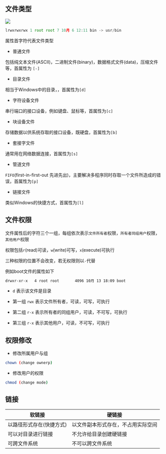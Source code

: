 <!--
 * @Description: 
 * @Version: 1.0
 * @Author: DaLao
 * @Email: dalao_li@163.com
 * @Date: 2021-10-16 23:41:23
 * @LastEditors: DaLao
 * @LastEditTime: 2022-01-03 00:42:36
-->

## 文件类型

![](https://cdn.hurra.ltd/img/20211017000119.png)


```js
lrwxrwxrwx 1 root root 7 10月 6 12:11 bin -> usr/bin
```

属性首字符代表文件类型

- 普通文件

包括纯文本文件(ASCII)，二进制文件(binary)，数据格式文件(data)，压缩文件等，首属性为 `[-]`

- 目录文件

相当于Windows中的目录，，首属性为`[d]`

- 字符设备文件

串行端口的接口设备，例如键盘、鼠标等，首属性为`[c]`

- 块设备文件

存储数据以供系统存取的接口设备，既硬盘，首属性为`[b]`

- 套接字文件

通常用在网络数据连接，首属性为`[s]`

- 管道文件

`FIFO`(first-in-first-out 先进先出)，主要解决多程序同时存取一个文件所造成的错误，首属性为`[p]`

- 链接文件

类似Windows的快捷方式，首属性为`[l]`

## 文件权限

文件属性后的字符三个一组，每组依次表示`文件所有者`权限，`所有者同组用户`权限，`其他用户`权限


权限包括`r`(read)可读，`w`(write)可写，`x`(execute)可执行

三种权限的位置不会改变，若无权限则以`-`代替

例如boot文件的属性如下
```sh
drwxr-xr-x   4 root root       4096 10月 13 18:09 boot
```

- `d` 表示该文件是目录

- 第一组 `rwx` 表示文件所有者，可读，可写，可执行

- 第二组 `r-x` 表示所有者的同组用户，可读，不可写，可执行

- 第三组 `r-x` 表示其他用户，可读，不可写，可执行

## 权限修改

- 修改所属用户与组

```sh
chown (change ownerp)
```

- 修改用户的权限

```sh
chmod (change mode)
```

## 链接

| 软链接                   | 硬链接                             |
| ------------------------ | ---------------------------------- |
| 以路径形式存在(快捷方式) | 以文件副本形式存在，不占用实际空间 |
| 可以对目录进行链接       | 不允许给目录创建硬链接             |
| 可跨文件系统             | 不可以跨文件系统                   |
